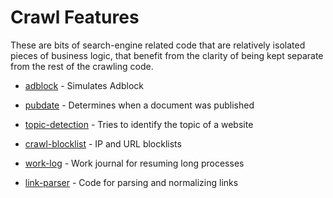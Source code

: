 # Crawl Features

These are bits of search-engine related code that are relatively isolated pieces of business logic,
that benefit from the clarity of being kept separate from the rest of the crawling code.


* [adblock](adblock/) - Simulates Adblock
* [pubdate](pubdate/) - Determines when a document was published
* [topic-detection](topic-detection/) - Tries to identify the topic of a website

* [crawl-blocklist](crawl-blocklist/) - IP and URL blocklists
* [work-log](work-log/) - Work journal for resuming long processes
* [link-parser](link-parser/) - Code for parsing and normalizing links
